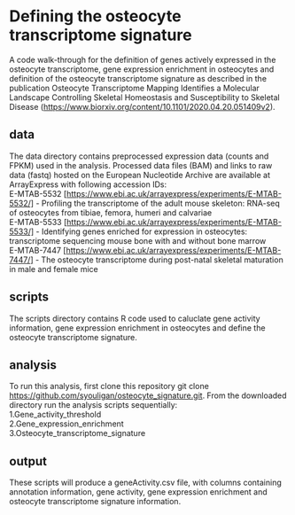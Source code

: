 # Defining the osteocyte transcriptome signature
A code walk-through for the definition of genes actively expressed in the osteocyte transcriptome, gene expression enrichment in osteocytes and definition of the osteocyte transcriptome signature as described in the publication Osteocyte Transcriptome Mapping Identifies a Molecular Landscape Controlling Skeletal Homeostasis and Susceptibility to Skeletal Disease (https://www.biorxiv.org/content/10.1101/2020.04.20.051409v2).

## data
The data directory contains preprocessed expression data (counts and FPKM) used in the analysis. Processed data files (BAM) and links to raw data (fastq) hosted on the European Nucleotide Archive are available at ArrayExpress with following accession IDs:  
E-MTAB-5532 [https://www.ebi.ac.uk/arrayexpress/experiments/E-MTAB-5532/] - Profiling the transcriptome of the adult mouse skeleton: RNA-seq of osteocytes from tibiae, femora, humeri and calvariae  
E-MTAB-5533 [https://www.ebi.ac.uk/arrayexpress/experiments/E-MTAB-5533/] - Identifying genes enriched for expression in osteocytes: transcriptome sequencing mouse bone with and without bone marrow  
E-MTAB-7447 [https://www.ebi.ac.uk/arrayexpress/experiments/E-MTAB-7447/] - The osteocyte transcriptome during post-natal skeletal maturation in male and female mice

## scripts
The scripts directory contains R code used to caluclate gene activity information, gene expression enrichment in osteocytes and define the osteocyte transcriptome signature.

## analysis
To run this analysis, first clone this repository git clone https://github.com/syouligan/osteocyte_signature.git.
From the downloaded directory run the analysis scripts sequentially:  
1.Gene_activity_threshold  
2.Gene_expression_enrichment  
3.Osteocyte_transcriptome_signature

## output
These scripts will produce a geneActivity.csv file, with columns containing annotation information, gene activity, gene expression enrichment and osteocyte transcriptome signature information.
